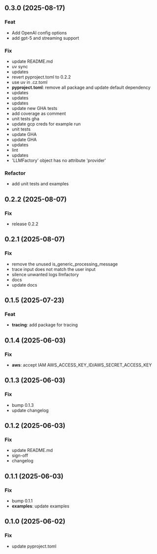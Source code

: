 ## 0.3.0 (2025-08-17)

### Feat

- Add OpenAI config options
- add gpt-5 and streaming support

### Fix

- update README.md
- uv sync
- updates
- revert pyproject.toml to 0.2.2
- use uv in .cz.toml
- **pyproject.toml**: remove all package and update default dependency
- updates
- updates
- updates
- update new GHA tests
- add coverage as comment
- unit tests gha
- update gcp creds for example run
- unit tests
- update GHA
- update GHA
- updates
- lint
- updates
- 'LLMFactory' object has no attribute 'provider'

### Refactor

- add unit tests and examples

## 0.2.2 (2025-08-07)

### Fix

- release 0.2.2

## 0.2.1 (2025-08-07)

### Fix

- remove the unused is_generic_processing_message
- trace input does not match the user input
- silence unwanted logs llmfactory
- docs
- update docs

## 0.1.5 (2025-07-23)

### Feat

- **tracing**: add package for tracing

## 0.1.4 (2025-06-03)

### Fix

- **aws**: accept IAM AWS_ACCESS_KEY_ID/AWS_SECRET_ACCESS_KEY

## 0.1.3 (2025-06-03)

### Fix

- bump 0.1.3
- update changelog

## 0.1.2 (2025-06-03)

### Fix

- update README.md
- sign-off
- changelog

## 0.1.1 (2025-06-03)

### Fix

- bump 0.1.1
- **examples**: update examples

## 0.1.0 (2025-06-02)

### Fix

- update pyproject.toml
